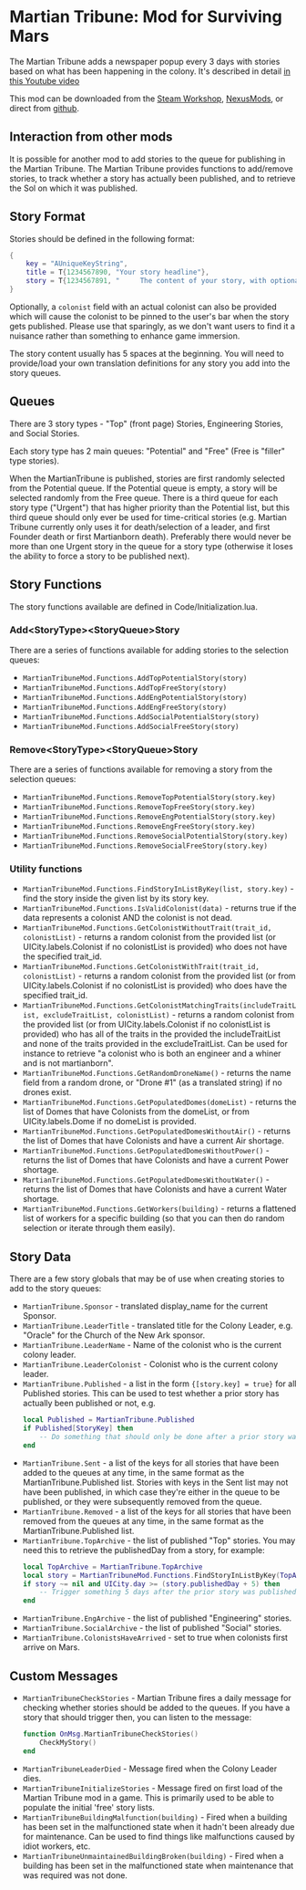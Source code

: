 # Martian Tribune: Mod for Surviving Mars

The Martian Tribune adds a newspaper popup every 3 days with stories based on what has been happening in the colony. It's described in detail [in this Youtube video](https://www.youtube.com/watch?v=QJvOHWFPZ_Y)

This mod can be downloaded from the [Steam Workshop](https://steamcommunity.com/sharedfiles/filedetails/?id=1376913896), [NexusMods](https://www.nexusmods.com/survivingmars/mods/85), or direct from [github](https://github.com/CheTranqui/Surviving-Mars-Martian-Tribune).

## Interaction from other mods

It is possible for another mod to add stories to the queue for publishing in the Martian Tribune. The Martian Tribune provides functions to add/remove stories, to track whether a story has actually been published, and to retrieve the Sol on which it was published.

## Story Format

Stories should be defined in the following format:

```lua
{
    key = "AUniqueKeyString",
    title = T{1234567890, "Your story headline"},
    story = T{1234567891, "     The content of your story, with optional <Replacement> data", Replacement = SomeVariable},
}
```

Optionally, a `colonist` field with an actual colonist can also be provided which will cause the colonist to be pinned to the user's bar when the story gets published. Please use that sparingly, as we don't want users to find it a nuisance rather than something to enhance game immersion.

The story content usually has 5 spaces at the beginning. You will need to provide/load your own translation definitions for any story you add into the story queues.

## Queues

There are 3 story types - "Top" (front page) Stories, Engineering Stories, and Social Stories.

Each story type has 2 main queues: "Potential" and "Free" (Free is "filler" type stories).

When the MartianTribune is published, stories are first randomly selected from the Potential queue. If the Potential queue is empty, a story will be selected randomly from the Free queue. There is a third queue for each story type ("Urgent") that has higher priority than the Potential list, but this third queue should only ever be used for time-critical stories (e.g. Martian Tribune currently only uses it for death/selection of a leader, and first Founder death or first Martianborn death). Preferably there would never be more than one Urgent story in the queue for a story type (otherwise it loses the ability to force a story to be published next).

## Story Functions

The story functions available are defined in Code/Initialization.lua.

### Add&lt;StoryType&gt;&lt;StoryQueue&gt;Story

There are a series of functions available for adding stories to the selection queues:

* `MartianTribuneMod.Functions.AddTopPotentialStory(story)`
* `MartianTribuneMod.Functions.AddTopFreeStory(story)`
* `MartianTribuneMod.Functions.AddEngPotentialStory(story)`
* `MartianTribuneMod.Functions.AddEngFreeStory(story)`
* `MartianTribuneMod.Functions.AddSocialPotentialStory(story)`
* `MartianTribuneMod.Functions.AddSocialFreeStory(story)`

### Remove&lt;StoryType&gt;&lt;StoryQueue&gt;Story

There are a series of functions available for removing a story from the selection queues:

* `MartianTribuneMod.Functions.RemoveTopPotentialStory(story.key)`
* `MartianTribuneMod.Functions.RemoveTopFreeStory(story.key)`
* `MartianTribuneMod.Functions.RemoveEngPotentialStory(story.key)`
* `MartianTribuneMod.Functions.RemoveEngFreeStory(story.key)`
* `MartianTribuneMod.Functions.RemoveSocialPotentialStory(story.key)`
* `MartianTribuneMod.Functions.RemoveSocialFreeStory(story.key)`

### Utility functions

* `MartianTribuneMod.Functions.FindStoryInListByKey(list, story.key)` - find the story inside the given list by its story key.
* `MartianTribuneMod.Functions.IsValidColonist(data)` - returns true if the data represents a colonist AND the colonist is not dead.
* `MartianTribuneMod.Functions.GetColonistWithoutTrait(trait_id, colonistList)` - returns a random colonist from the provided list (or UICity.labels.Colonist if no colonistList is provided) who does not have the specified trait_id.
* `MartianTribuneMod.Functions.GetColonistWithTrait(trait_id, colonistList)` - returns a random colonist from the provided list (or from UICity.labels.Colonist if no colonistList is provided) who does have the specified trait_id.
* `MartianTribuneMod.Functions.GetColonistMatchingTraits(includeTraitList, excludeTraitList, colonistList)` - returns a random colonist from the provided list (or from UICity.labels.Colonist if no colonistList is provided) who has all of the traits in the provided the includeTraitList and none of the traits provided in the excludeTraitList. Can be used for instance to retrieve "a colonist who is both an engineer and a whiner and is not martianborn".
* `MartianTribuneMod.Functions.GetRandomDroneName()` - returns the name field from a random drone, or "Drone #1" (as a translated string) if no drones exist.
* `MartianTribuneMod.Functions.GetPopulatedDomes(domeList)` - returns the list of Domes that have Colonists from the domeList, or from UICity.labels.Dome if no domeList is provided.
* `MartianTribuneMod.Functions.GetPopulatedDomesWithoutAir()` - returns the list of Domes that have Colonists and have a current Air shortage.
* `MartianTribuneMod.Functions.GetPopulatedDomesWithoutPower()` - returns the list of Domes that have Colonists and have a current Power shortage.
* `MartianTribuneMod.Functions.GetPopulatedDomesWithoutWater()` - returns the list of Domes that have Colonists and have a current Water shortage.
* `MartianTribuneMod.Functions.GetWorkers(building)` - returns a flattened list of workers for a specific building (so that you can then do random selection or iterate through them easily).

## Story Data

There are a few story globals that may be of use when creating stories to add to the story queues:

* `MartianTribune.Sponsor` - translated display_name for the current Sponsor.
* `MartianTribune.LeaderTitle` - translated title for the Colony Leader, e.g. "Oracle" for the Church of the New Ark sponsor.
* `MartianTribune.LeaderName` - Name of the colonist who is the current colony leader.
* `MartianTribune.LeaderColonist` - Colonist who is the current colony leader.
* `MartianTribune.Published` - a list in the form `{[story.key] = true}` for all Published stories. This can be used to test whether a prior story has actually been published or not, e.g.
    ```lua
    local Published = MartianTribune.Published
    if Published[StoryKey] then
        -- Do something that should only be done after a prior story was published.
    end
    ```
* `MartianTribune.Sent` - a list of the keys for all stories that have been added to the queues at any time, in the same format as the MartianTribune.Published list. Stories with keys in the Sent list may not have been published, in which case they're either in the queue to be published, or they were subsequently removed from the queue.
* `MartianTribune.Removed` - a list of the keys for all stories that have been removed from the queues at any time, in the same format as the MartianTribune.Published list.
* `MartianTribune.TopArchive` - the list of published "Top" stories. You may need this to retrieve the publishedDay from a story, for example:
    ```lua
    local TopArchive = MartianTribune.TopArchive
    local story = MartianTribuneMod.Functions.FindStoryInListByKey(TopArchive, "AUniqueKeyString")
    if story ~= nil and UICity.day >= (story.publishedDay + 5) then
        -- Trigger something 5 days after the prior story was published.
    end
    ```
* `MartianTribune.EngArchive` - the list of published "Engineering" stories.
* `MartianTribune.SocialArchive` - the list of published "Social" stories.
* `MartianTribune.ColonistsHaveArrived` - set to true when colonists first arrive on Mars.

## Custom Messages

* `MartianTribuneCheckStories` - Martian Tribune fires a daily message for checking whether stories should be added to the queues. If you have a story that should trigger then, you can listen to the message:
    ```lua
    function OnMsg.MartianTribuneCheckStories()
        CheckMyStory()
    end
    ```
* `MartianTribuneLeaderDied` - Message fired when the Colony Leader dies.
* `MartianTribuneInitializeStories` - Message fired on first load of the Martian Tribune mod in a game. This is primarily used to be able to populate the initial 'free' story lists.
* `MartianTribuneBuildingMalfunction(building)` - Fired when a building has been set in the malfunctioned state when it hadn't been already due for maintenance. Can be used to find things like malfunctions caused by idiot workers, etc.
* `MartianTribuneUnmaintainedBuildingBroken(building)` - Fired when a building has been set in the malfunctioned state when maintenance that was required was not done.

